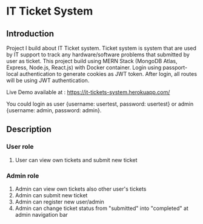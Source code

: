 # IT Ticket System

## Introduction
Project I build about IT Ticket system. Ticket system is system that are used by IT support to track any hardware/software problems that submitted by user as ticket. This project build using MERN Stack (MongoDB Atlas, Express, Node.js, React.js) with Docker container. Login using passport-local authentication to generate cookies as JWT token. After login, all routes will be using JWT authentication.

Live Demo available at :
https://it-tickets-system.herokuapp.com/

You could login as user {username: usertest, password: usertest} or admin {username: admin, password: admin}.

## Description
### User role
1. User can view own tickets and submit new ticket

### Admin role
1. Admin can view own tickets also other user's tickets 
2. Admin can submit new ticket
2. Admin can register new user/admin
3. Admin can change ticket status from "submitted" into "completed" at admin navigation bar
